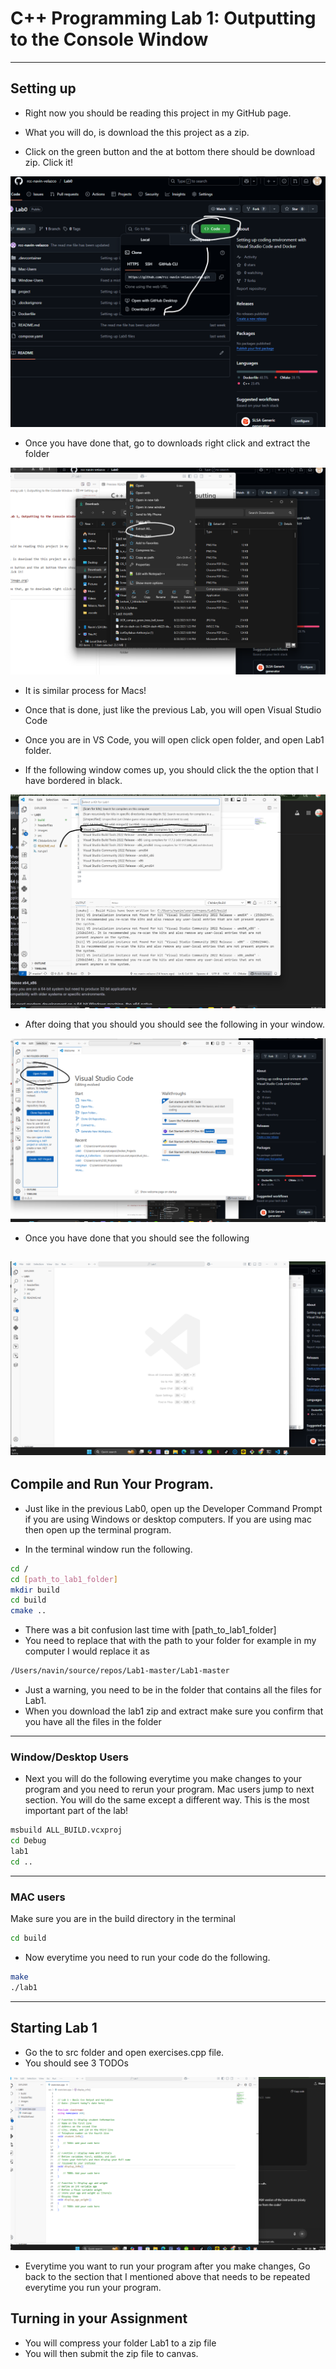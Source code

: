 




# C++ Programming Lab 1: Outputting to the Console Window


---

## Setting up 


- Right now you should be reading this project in my GitHub page.

- What you will do, is download the this project as a zip.

- Click on the green button and the at bottom there should be download zip. Click it!

![alt text](images/image.png)

- Once you have done that, go to downloads right click and extract the folder

![alt text](images/image2.png)

- It is similar process for Macs!



- Once that is done, just like the previous Lab, you will open Visual Studio Code
- Once you are in VS Code, you will open click open folder, and open Lab1 folder. 
- If the following window comes up, you should click the the option that I have bordered in black.

![alt text](images/image13.png)

- After doing that you should you should see the following in your window.

![alt text](images/image3.png)

- Once you have done that you should see the following

![alt text](images/image4.png)
---
## Compile and Run Your Program.

- Just like in the previous Lab0, open up the Developer Command Prompt if you are using Windows or desktop computers. If you are using mac then open up the terminal program.

- In the terminal window run the following.

```bash
cd /
cd [path_to_lab1_folder]
mkdir build
cd build
cmake ..
```
- There was a bit confusion last time with [path_to_lab1_folder]
- You need to replace that with the path to your folder for example in my computer I would replace it as
```bash
/Users/navin/source/repos/Lab1-master/Lab1-master
```

- Just a warning, you need to be in the folder that contains all the files for Lab1.
- When you download the lab1 zip and extract make sure you confirm that you have all the files in the folder
---
### Window/Desktop Users
- Next you will do the following everytime you make changes to your program and you need to rerun your program. Mac users jump to next section. You will do the same except a different way. This is the most important part of the lab!

```bash
msbuild ALL_BUILD.vcxproj
cd Debug
lab1
cd ..
```
---
### MAC users

Make sure you are in the build directory in the terminal

```bash
cd build
```
- Now everytime you need to run your code do the following.
```bash 
make
./lab1
```
---
## Starting Lab 1

- Go the to src folder and open exercises.cpp file.
- You should see 3 TODOs

![alt text](images/image5.png)

- Everytime you want to run your program after you make changes,
Go back to the section that I mentioned above that needs to be repeated everytime you run your program.


## Turning in your Assignment

- You will compress your folder Lab1 to a zip file
- You will then submit the zip file to canvas.